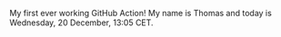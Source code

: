 My first ever working GitHub Action!
My name is Thomas and today is Wednesday, 20 December, 13:05 CET. 
